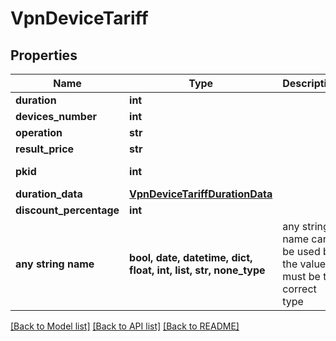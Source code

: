 # VpnDeviceTariff


## Properties
Name | Type | Description | Notes
------------ | ------------- | ------------- | -------------
**duration** | **int** |  | 
**devices_number** | **int** |  | 
**operation** | **str** |  | 
**result_price** | **str** |  | 
**pkid** | **int** |  | [optional] [readonly] 
**duration_data** | [**VpnDeviceTariffDurationData**](VpnDeviceTariffDurationData.md) |  | [optional] 
**discount_percentage** | **int** |  | [optional] 
**any string name** | **bool, date, datetime, dict, float, int, list, str, none_type** | any string name can be used but the value must be the correct type | [optional]

[[Back to Model list]](../README.md#documentation-for-models) [[Back to API list]](../README.md#documentation-for-api-endpoints) [[Back to README]](../README.md)


